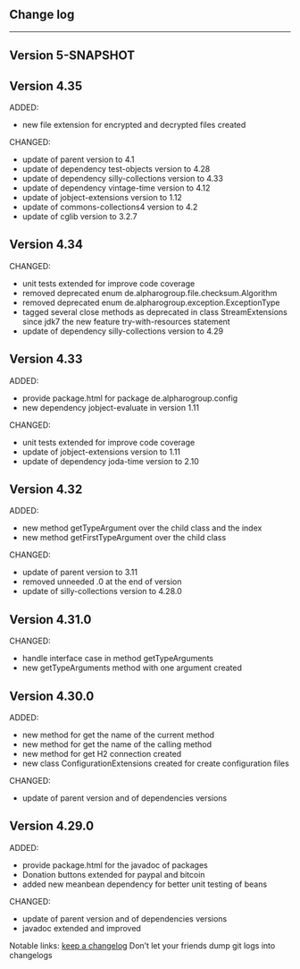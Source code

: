## Change log
----------------------

Version 5-SNAPSHOT
-------------

Version 4.35
-------------

ADDED:
 
- new file extension for encrypted and decrypted files created

CHANGED:

- update of parent version to 4.1
- update of dependency test-objects version to 4.28
- update of dependency silly-collections version to 4.33
- update of dependency vintage-time version to 4.12
- update of jobject-extensions version to 1.12
- update of commons-collections4 version to 4.2
- update of cglib version to 3.2.7

Version 4.34
-------------

CHANGED:

- unit tests extended for improve code coverage
- removed deprecated enum de.alpharogroup.file.checksum.Algorithm
- removed deprecated enum de.alpharogroup.exception.ExceptionType
- tagged several close methods as deprecated in class StreamExtensions since jdk7 the new feature try-with-resources statement
- update of dependency silly-collections version to 4.29

Version 4.33
-------------

ADDED:
 
- provide package.html for package de.alpharogroup.config
- new dependency jobject-evaluate in version 1.11

CHANGED:

- unit tests extended for improve code coverage
- update of jobject-extensions version to 1.11
- update of dependency joda-time version to 2.10

Version 4.32
-------------

ADDED:
 
- new method getTypeArgument over the child class and the index
- new method getFirstTypeArgument over the child class

CHANGED:

- update of parent version to 3.11
- removed unneeded .0 at the end of version
- update of silly-collections version to 4.28.0

Version 4.31.0
-------------

CHANGED:

- handle interface case in method getTypeArguments
- new getTypeArguments method with one argument created

Version 4.30.0
-------------

ADDED:
 
- new method for get the name of the current method
- new method for get the name of the calling method
- new method for get H2 connection created
- new class ConfigurationExtensions created for create configuration files

CHANGED:

- update of parent version and of dependencies versions

Version 4.29.0
-------------

ADDED:
 
- provide package.html for the javadoc of packages
- Donation buttons extended for paypal and bitcoin
- added new meanbean dependency for better unit testing of beans

CHANGED:

- update of parent version and of dependencies versions
- javadoc extended and improved

Notable links:
[keep a changelog](http://keepachangelog.com/en/1.0.0/) Don’t let your friends dump git logs into changelogs
